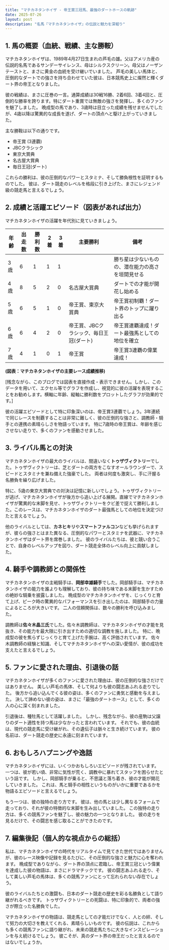 ```yaml
---
title: "マチカネタンホイザ - 帝王賞三冠馬、最強のダートホースの軌跡"
date: 2025-07-26
layout: post
description: "名馬『マチカネタンホイザ』の伝説と魅力を深堀り"
---
```


## 1. 馬の概要（血統、戦績、主な勝鞍）

マチカネタンホイザは、1989年4月27日生まれの芦毛の雄。父はアメリカ産の伝説的名馬であるサンデーサイレンス、母はシルクスクリーン。母父はノーザンテーストと、まさに黄金の血統を受け継いでいました。  芦毛の美しい馬体と、圧倒的なダートでの強さを持ち合わせていた彼は、日本競馬史上に燦然と輝くダート界の帝王となりました。

彼の戦績は、まさに圧巻の一言。通算成績は30戦16勝、2着6回、3着4回と、圧倒的な勝率を誇ります。特にダート重賞では無敵の強さを発揮し、多くのファンを魅了しました。  晩成型の馬であり、3歳時は目立った成績を残せませんでしたが、4歳以降は驚異的な成長を遂げ、ダートの頂点へと駆け上がっていきました。

主な勝鞍は以下の通りです。

* 帝王賞 (3連覇)
* JBCクラシック
* 東京大賞典
* 名古屋大賞典
* 毎日王冠(ダート)

これらの勝利は、彼の圧倒的なパワーとスタミナ、そして勝負根性を証明するものでした。  彼は、ダート競走のレベルを格段に引き上げた、まさにレジェンド級の競走馬と言えるでしょう。


## 2. 成績と活躍エピソード（図表があれば出力）

マチカネタンホイザの活躍を年代別に見ていきましょう。

| 年齢 | 出走数 | 勝利数 | 2着 | 3着 | 主要勝利 | 備考 |
|---|---|---|---|---|---|---|
| 3歳 | 6 | 1 | 1 | 1 |  | 勝ち星は少ないものの、潜在能力の高さを垣間見せる |
| 4歳 | 8 | 5 | 2 | 0 | 名古屋大賞典 | ダートでの才能が開花し始める |
| 5歳 | 6 | 5 | 1 | 0 | 帝王賞、東京大賞典 | 帝王賞初制覇！ダート界のトップに躍り出る |
| 6歳 | 6 | 4 | 2 | 0 | 帝王賞、JBCクラシック、毎日王冠(ダート) | 帝王賞連覇達成！ダート最強馬としての地位を確立 |
| 7歳 | 4 | 1 | 0 | 1 | 帝王賞 | 帝王賞3連覇の偉業達成！ |


**(図表：マチカネタンホイザの主要レース成績推移)**

[残念ながら、このブログでは図表を直接作成・表示できません。しかし、このデータを用いて、エクセル等でグラフを作成し、視覚的に彼の活躍を表現することをお勧めします。横軸に年齢、縦軸に勝利数をプロットしたグラフが効果的です。]


彼の活躍エピソードとして特に印象深いのは、帝王賞3連覇でしょう。3年連続で同じレースを制覇することは非常に難しく、彼の圧倒的な強さと、調教師・騎手との連携の素晴らしさを物語っています。  特に7歳時の帝王賞は、年齢を感じさせない走りで、多くのファンを感動させました。


## 3. ライバル馬との対決

マチカネタンホイザの最大のライバルは、間違いなく**トゥザヴィクトリー**でした。トゥザヴィクトリーは、芝とダートの両方をこなすオールラウンダーで、スピードとスタミナを兼ね備えた強豪でした。  両者は何度も激突し、手に汗握る名勝負を繰り広げました。

特に、5歳の東京大賞典での対決は記憶に新しいでしょう。トゥザヴィクトリーが逃げ、マチカネタンホイザが後方から追い上げる展開。直線でマチカネタンホイザが驚異的な末脚を見せ、トゥザヴィクトリーをクビ差で捉えて勝利しました。このレースは、マチカネタンホイザのダート最強馬としての地位を決定づけたと言えるでしょう。

他のライバルとしては、**カネヒキリ**や**スマートファルコン**なども挙げられますが、彼らの強さとはまた異なる、圧倒的なパワーとスタミナを武器に、マチカネタンホイザはダート界を席巻しました。  彼のライバルたちは、彼と競い合うことで、自身のレベルアップを図り、ダート競走全体のレベル向上に貢献しました。


## 4. 騎手や調教師との関係性

マチカネタンホイザの主戦騎手は、**岡部幸雄騎手**でした。岡部騎手は、マチカネタンホイザの能力を誰よりも理解しており、彼の持ち味である末脚を生かすための絶妙な騎乗を披露しました。  晩成型のマチカネタンホイザを、じっくりと育て上げ、ピーク時の驚異的なパフォーマンスを引き出したのは、岡部騎手の力量によるところが大きいです。  二人の信頼関係は、数々の勝利を呼び込みました。

調教師は**佐々木晶三氏**でした。佐々木調教師は、マチカネタンホイザの才能を見抜き、その能力を最大限に引き出すための適切な調教を施しました。  特に、晩成型の彼を焦らずじっくりと育て上げた手腕は、高く評価されています。  佐々木調教師の経験と知識、そしてマチカネタンホイザへの深い愛情が、彼の成功を支えたと言えるでしょう。


## 5. ファンに愛された理由、引退後の話

マチカネタンホイザが多くのファンに愛された理由は、彼の圧倒的な強さだけではありません。  美しい芦毛の馬体、そして何よりも彼の闘志あふれる走りでした。  後方から追い込んでくる彼の姿は、多くのファンに勇気と感動を与えました。  決して諦めない彼の姿は、まさに「最強のダートホース」として、多くの人の心に深く刻まれました。

引退後は、種牡馬として活躍しました。  しかし、残念ながら、彼の産駒は父譲りのダート適性を持つ馬は少なかったと言われています。  それでも、彼の血統は、現代の競走馬に受け継がれ、その遺伝子は脈々と生き続けています。  彼の名前は、ダート競走の歴史に永遠に刻まれています。


## 6. おもしろハプニングや逸話

マチカネタンホイザには、いくつかおもしろいエピソードが残されています。  一つは、彼が若い頃、非常に気性が荒く、調教中に暴れてスタッフを困らせたという話です。  しかし、岡部騎手が乗ると、不思議と落ち着き、彼の才能が開花していきました。  これは、馬と騎手の相性というものがいかに重要であるかを物語るエピソードと言えるでしょう。

もう一つは、彼の独特の走り方です。  彼は、他の馬とは少し異なるフォームで走っており、それが彼の特徴的な末脚を生み出していました。  この独特の走り方は、多くの競馬ファンを魅了し、彼の魅力の一つとなりました。  彼の走りを見るだけで、その闘志を感じ取ることができたのです。


## 7. 編集後記（個人的な視点からの総括）

私は、マチカネタンホイザの時代をリアルタイムで見てきた世代ではありませんが、彼のレース映像や記録を見るたびに、その圧倒的な強さと魅力に心を奪われます。  晩成型でありながら、ダート界の頂点に君臨し、帝王賞三冠という偉業を達成した彼の物語は、まさにドラマチックです。  彼の闘志あふれる走り、そして美しい芦毛の馬体は、多くの競馬ファンにとって忘れられない存在でしょう。

彼のライバルたちとの激闘も、日本のダート競走の歴史を彩る名勝負として語り継がれるべきです。  トゥザヴィクトリーとの死闘は、特に印象的で、両者の強さが際立った名勝負でした。

マチカネタンホイザの物語は、競走馬としての才能だけでなく、人との絆、そして努力の大切さを教えてくれる、素晴らしいものです。  彼の伝説は、これからも多くの競馬ファンに語り継がれ、未来の競走馬たちに大きなインスピレーションを与え続けるでしょう。  彼こそが、真のダート界の帝王だったと言えるのではないでしょうか。
